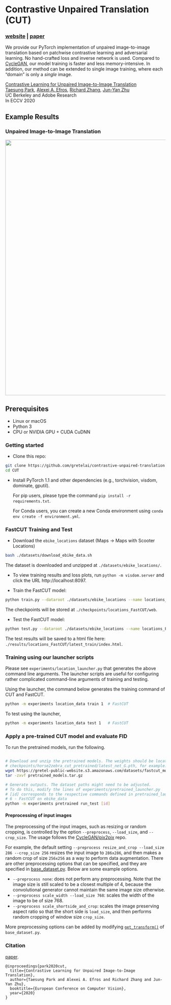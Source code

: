 # Contrastive Unpaired Translation (CUT)

### [website](http://taesung.me/ContrastiveUnpairedTranslation/) |   [paper](https://arxiv.org/pdf/2007.15651)

We provide our PyTorch implementation of unpaired image-to-image translation based on patchwise contrastive learning and adversarial learning.  No hand-crafted loss and inverse network is used. Compared to [CycleGAN](https://github.com/junyanz/CycleGAN), our model training is faster and less memory-intensive. In addition, our method can be extended to single image training, where each “domain” is only a *single* image.

[Contrastive Learning for Unpaired Image-to-Image Translation](http://taesung.me/ContrastiveUnpairedTranslation/)  
 [Taesung Park](https://taesung.me/), [Alexei A. Efros](https://people.eecs.berkeley.edu/~efros/), [Richard Zhang](https://richzhang.github.io/), [Jun-Yan Zhu](https://www.cs.cmu.edu/~junyanz/)<br>
UC Berkeley and Adobe Research<br>
 In ECCV 2020

## Example Results

### Unpaired Image-to-Image Translation
<img src="imgs/results.gif" width="800px"/>

## Prerequisites
- Linux or macOS
- Python 3
- CPU or NVIDIA GPU + CUDA CuDNN

### Getting started

- Clone this repo:
```bash
git clone https://github.com/gretelai/contrastive-unpaired-translation CUT
cd CUT
```

- Install PyTorch 1.1 and other dependencies (e.g., torchvision, visdom, dominate, gputil).

  For pip users, please type the command `pip install -r requirements.txt`.

  For Conda users,  you can create a new Conda environment using `conda env create -f environment.yml`.


### FastCUT Training and Test

- Download the `ebike_locations` dataset (Maps -> Maps with Scooter Locations)
```bash
bash ./datasets/download_ebike_data.sh
```
The dataset is downloaded and unzipped at `./datasets/ebike_locations/`.

- To view training results and loss plots, run `python -m visdom.server` and click the URL http://localhost:8097.

- Train the FastCUT model:
 ```bash
python train.py --dataroot ./datasets/ebike_locations --name locations_FastCUT --CUT_mode FastCUT
```
The checkpoints will be stored at `./checkpoints/locations_FastCUT/web`.

- Test the FastCUT model:
```bash
python test.py --dataroot ./datasets/ebike_locations --name locations_FastCUT --CUT_mode FastCUT --phase train
```

The test results will be saved to a html file here: `./results/locations_FastCUT/latest_train/index.html`.

### Training using our launcher scripts

Please see `experiments/location_launcher.py` that generates the above command line arguments. The launcher scripts are useful for configuring rather complicated command-line arguments of training and testing.

Using the launcher, the command below generates the training command of CUT and FastCUT.
```bash
python -m experiments location_data train 1  # FastCUT
```

To test using the launcher,
```bash
python -m experiments location_data test 1   # FastCUT
```

### Apply a pre-trained CUT model and evaluate FID

To run the pretrained models, run the following.

```bash

# Download and unzip the pretrained models. The weights should be located at
# checkpoints/horse2zebra_cut_pretrained/latest_net_G.pth, for example.
wget https://gretel-public-website.s3.amazonaws.com/datasets/fastcut_models/pretrained_models.tar.gz
tar -zxvf pretrained_models.tar.gz

# Generate outputs. The dataset paths might need to be adjusted.
# To do this, modify the lines of experiments/pretrained_launcher.py
# [id] corresponds to the respective commands defined in pretrained_launcher.py
# 6 - FastCUT on ebike_data
python -m experiments pretrained run_test [id]
```

#### Preprocessing of input images

The preprocessing of the input images, such as resizing or random cropping, is controlled by the option `--preprocess`, `--load_size`, and `--crop_size`. The usage follows the [CycleGAN/pix2pix](https://github.com/junyanz/pytorch-CycleGAN-and-pix2pix) repo. 

For example, the default setting `--preprocess resize_and_crop --load_size 286 --crop_size 256` resizes the input image to `286x286`, and then makes a random crop of size `256x256` as a way to perform data augmentation. There are other preprocessing options that can be specified, and they are specified in [base_dataset.py](https://github.com/taesungp/contrastive-unpaired-translation/blob/master/data/base_dataset.py#L82). Below are some example options. 

 - `--preprocess none`: does not perform any preprocessing. Note that the image size is still scaled to be a closest multiple of 4, because the convolutional generator cannot maintain the same image size otherwise. 
 - `--preprocess scale_width --load_size 768`: scales the width of the image to be of size 768.
 - `--preprocess scale_shortside_and_crop`: scales the image preserving aspect ratio so that the short side is `load_size`, and then performs random cropping of window size `crop_size`.

More preprocessing options can be added by modifying [`get_transform()`](https://github.com/taesungp/contrastive-unpaired-translation/blob/master/data/base_dataset.py#L82) of `base_dataset.py`. 


### Citation
[paper](https://arxiv.org/pdf/2007.15651).
```
@inproceedings{park2020cut,
  title={Contrastive Learning for Unpaired Image-to-Image Translation},
  author={Taesung Park and Alexei A. Efros and Richard Zhang and Jun-Yan Zhu},
  booktitle={European Conference on Computer Vision},
  year={2020}
}
```


